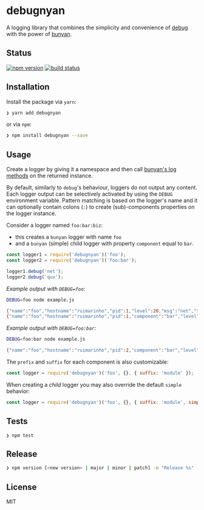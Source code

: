 # debugnyan

A logging library that combines the simplicity and convenience of [debug](https://github.com/visionmedia/debug) with the power of [bunyan](https://github.com/trentm/node-bunyan).

## Status

[![npm version][npm-image]][npm-url]
[![build status][travis-image]][travis-url]

## Installation

Install the package via `yarn`:

```sh
❯ yarn add debugnyan
```

or via `npm`:

```sh
❯ npm install debugnyan --save
```

## Usage

Create a logger by giving it a namespace and then call [bunyan's log methods](https://github.com/trentm/node-bunyan#log-method-api) on the returned instance.

By default, similarly to `debug`'s behaviour, loggers do not output any content. Each logger output can be selectively activated by using the `DEBUG` environment variable.
Pattern matching is based on the logger's name and it can optionally contain colons (`:`) to create (sub)-components properties on the logger instance.

Consider a logger named `foo:bar:biz`:

- this creates a `bunyan` logger with name `foo`
- and a `bunyan` (simple) child logger with property `component` equal to `bar`.

```js
const logger1 = require('debugnyan')('foo');
const logger2 = require('debugnyan')('foo:bar');

logger1.debug('net');
logger2.debug('qux');
```

*Example output with `DEBUG=foo`*:

```bash
DEBUG=foo node example.js

{"name":"foo","hostname":"ruimarinho","pid":1,"level":20,"msg":"net","time":"2016-10-04T18:54:14.530Z","v":0}
{"name":"foo","hostname":"ruimarinho","pid":1,"component":"bar","level":20,"msg":"qux","time":"2016-10-04T18:54:14.531Z","v":0}
```

*Example output with `DEBUG=foo:bar`*:

```bash
DEBUG=foo:bar node example.js

{"name":"foo","hostname":"ruimarinho","pid":2,"component":"bar","level":20,"msg":"qux","time":"2016-10-04T18:55:08.217Z","v":0}
```

The `prefix` and `suffix` for each component is also customizable:

```js
const logger = require('debugnyan')('foo', {}, { suffix: 'module' });
```

When creating a _child_ logger you may also override the default `simple` behavior:

```js
const logger = require('debugnyan')('foo', {}, { suffix: 'module', simple: false });
```

## Tests

```
❯ npm test
```

## Release

```sh
❯ npm version [<new version> | major | minor | patch] -m "Release %s"
```

## License

MIT

[npm-image]: https://img.shields.io/npm/v/debugnyan.svg?style=flat-square
[npm-url]: https://www.npmjs.com/package/debugnyan
[travis-image]: https://img.shields.io/travis/seegno/debugnyan.svg?style=flat-square
[travis-url]: https://travis-ci.org/seegno/debugnyan
